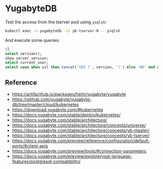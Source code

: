 # YugabyteDB

Test the access from the tserver pod using `ysqlsh`:

```bash
kubectl exec -n yugabytedb -it yb-tserver-0 -- ysqlsh
```

And execute some queries:

```sql
\l
select version();
show server_version;
select current_user;
select case when ssl then concat('YES (', version, ')') else 'NO' end as ssl from pg_stat_ssl where pid=pg_backend_pid();
```

## Reference

* https://artifacthub.io/packages/helm/yugabyte/yugabyte
* https://github.com/yugabyte/yugabyte-db/tree/master/cloud/kubernetes
* https://download.yugabyte.com/#kubernetes
* https://docs.yugabyte.com/stable/deploy/kubernetes/
* https://docs.yugabyte.com/stable/architecture/
* https://docs.yugabyte.com/stable/architecture/concepts/universe/
* https://docs.yugabyte.com/stable/architecture/concepts/yb-master/
* https://docs.yugabyte.com/stable/architecture/concepts/yb-tserver/
* https://docs.yugabyte.com/preview/reference/configuration/default-ports/#client-apis
* https://docs.yugabyte.com/preview/tools/#connection-parameters
* https://docs.yugabyte.com/preview/explore/ysql-language-features/postgresql-compatibility/
